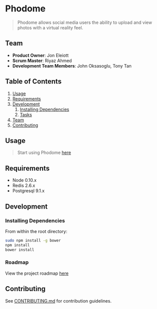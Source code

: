 # Phodome

> Phodome allows social media users the ability to upload and view photos with a virtual reality feel.

## Team

  - __Product Owner__: Jon Eleiott
  - __Scrum Master__: Riyaz Ahmed
  - __Development Team Members__: John Oksasoglu, Tony Tan

## Table of Contents

1. [Usage](#Usage)
1. [Requirements](#requirements)
1. [Development](#development)
    1. [Installing Dependencies](#installing-dependencies)
    1. [Tasks](#tasks)
1. [Team](#team)
1. [Contributing](#contributing)

## Usage

> Start using Phodome [here](https://phodome.herokuapp.com/)

## Requirements

- Node 0.10.x
- Redis 2.6.x
- Postgresql 9.1.x

## Development

### Installing Dependencies

From within the root directory:

```sh
sudo npm install -g bower
npm install
bower install
```

### Roadmap

View the project roadmap [here](https://github.com/apologeticcookie/apologeticcookie/issues)


## Contributing

See [CONTRIBUTING.md](CONTRIBUTING.md) for contribution guidelines.
